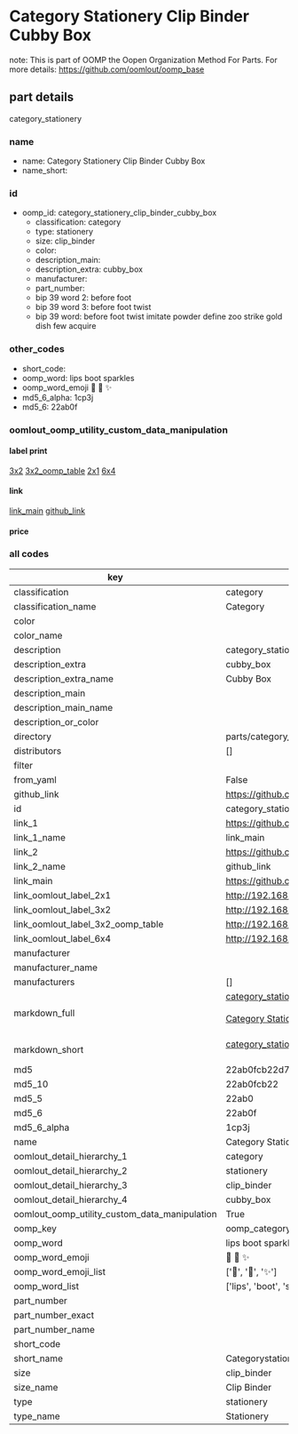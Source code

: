 # Category Stationery Clip Binder Cubby Box  

note: This is part of OOMP the Oopen Organization Method For Parts. For more details: https://github.com/oomlout/oomp_base

##  part details



category_stationery

### name
* name: Category Stationery Clip Binder Cubby Box
* name_short: 
### id
* oomp_id: category_stationery_clip_binder_cubby_box
  * classification: category
  * type: stationery
  * size: clip_binder
  * color: 
  * description_main: 
  * description_extra: cubby_box
  * manufacturer: 
  * part_number: 
  * bip 39 word 2: before foot
  * bip 39 word 3: before foot twist
  * bip 39 word: before foot twist imitate powder define zoo strike gold dish few acquire

### other_codes
* short_code: 
* oomp_word: lips boot sparkles
* oomp_word_emoji :lips: :boot: :sparkles:
* md5_6_alpha: 1cp3j
* md5_6: 22ab0f






### oomlout_oomp_utility_custom_data_manipulation
#### label print
[3x2](http://192.168.1.245:1112/?label=oomp%201cp3j)
[3x2_oomp_table](http://192.168.1.107:1112/?label=oomp%201cp3j)
[2x1](http://192.168.1.242:1112/?label=oomp%201cp3j)
[6x4](http://192.168.1.55:1112/?label=oomp%201cp3j)    

#### link

[link_main](https://github.com/oomlout/oomlout_oomp_current_version_messy/tree/main/parts/category_stationery_clip_binder_cubby_box) [github_link](https://github.com/oomlout/oomlout_oomp_part_src/tree/main/parts/category_stationery_clip_binder_cubby_box)                             

#### price







### all codes 
| key | value |  
| --- | --- |  
| classification | category |  
| classification_name | Category |  
| color |  |  
| color_name |  |  
| description | category_stationery |  
| description_extra | cubby_box |  
| description_extra_name | Cubby Box |  
| description_main |  |  
| description_main_name |  |  
| description_or_color |   |  
| directory | parts/category_stationery_clip_binder_cubby_box |  
| distributors | [] |  
| filter |  |  
| from_yaml | False |  
| github_link | https://github.com/oomlout/oomlout_oomp_part_src/tree/main/parts/category_stationery_clip_binder_cubby_box |  
| id | category_stationery_clip_binder_cubby_box |  
| link_1 | https://github.com/oomlout/oomlout_oomp_current_version_messy/tree/main/parts/category_stationery_clip_binder_cubby_box |  
| link_1_name | link_main |  
| link_2 | https://github.com/oomlout/oomlout_oomp_part_src/tree/main/parts/category_stationery_clip_binder_cubby_box |  
| link_2_name | github_link |  
| link_main | https://github.com/oomlout/oomlout_oomp_current_version_messy/tree/main/parts/category_stationery_clip_binder_cubby_box |  
| link_oomlout_label_2x1 | http://192.168.1.242:1112/?label=oomp%201cp3j |  
| link_oomlout_label_3x2 | http://192.168.1.245:1112/?label=oomp%201cp3j |  
| link_oomlout_label_3x2_oomp_table | http://192.168.1.107:1112/?label=oomp%201cp3j |  
| link_oomlout_label_6x4 | http://192.168.1.55:1112/?label=oomp%201cp3j |  
| manufacturer |  |  
| manufacturer_name |  |  
| manufacturers | [] |  
| markdown_full | [category_stationery_clip_binder_cubby_box](https://github.com/oomlout/oomlout_oomp_current_version_messy/tree/main/parts/category_stationery_clip_binder_cubby_box)<br>[](https://github.com/oomlout/oomlout_oomp_current_version_messy/tree/main/parts/category_stationery_clip_binder_cubby_box)<br>[Category Stationery Clip Binder Cubby Box](https://github.com/oomlout/oomlout_oomp_current_version_messy/tree/main/parts/category_stationery_clip_binder_cubby_box)<br><br> |  
| markdown_short | [category_stationery_clip_binder_cubby_box](https://github.com/oomlout/oomlout_oomp_current_version_messy/tree/main/parts/category_stationery_clip_binder_cubby_box)<br><br> |  
| md5 | 22ab0fcb22d71ffce6549717d716b8a1 |  
| md5_10 | 22ab0fcb22 |  
| md5_5 | 22ab0 |  
| md5_6 | 22ab0f |  
| md5_6_alpha | 1cp3j |  
| name | Category Stationery Clip Binder Cubby Box |  
| oomlout_detail_hierarchy_1 | category |  
| oomlout_detail_hierarchy_2 | stationery |  
| oomlout_detail_hierarchy_3 | clip_binder |  
| oomlout_detail_hierarchy_4 | cubby_box |  
| oomlout_oomp_utility_custom_data_manipulation | True |  
| oomp_key | oomp_category_stationery_clip_binder_cubby_box |  
| oomp_word | lips boot sparkles |  
| oomp_word_emoji | :lips: :boot: :sparkles: |  
| oomp_word_emoji_list | [':lips:', ':boot:', ':sparkles:'] |  
| oomp_word_list | ['lips', 'boot', 'sparkles'] |  
| part_number |  |  
| part_number_exact |  |  
| part_number_name |  |  
| short_code |  |  
| short_name | Categorystationery |  
| size | clip_binder |  
| size_name | Clip Binder |  
| type | stationery |  
| type_name | Stationery |  
